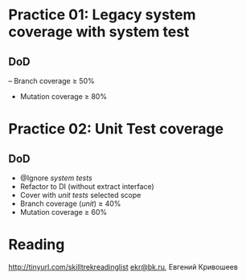 # Practice 01: Legacy system coverage with system test
## DoD
– Branch coverage ≥ 50%
- Mutation coverage ≥ 80%

# Practice 02: Unit Test coverage
## DoD
- @Ignore _system tests_
- Refactor to DI (without extract interface)
- Cover with _unit tests_ selected scope
- Branch coverage (_unit_) ≥ 40%
- Mutation coverage ≥ 60%

# Reading
http://tinyurl.com/skilltrekreadinglist
ekr@bk.ru, Евгений Кривошеев
